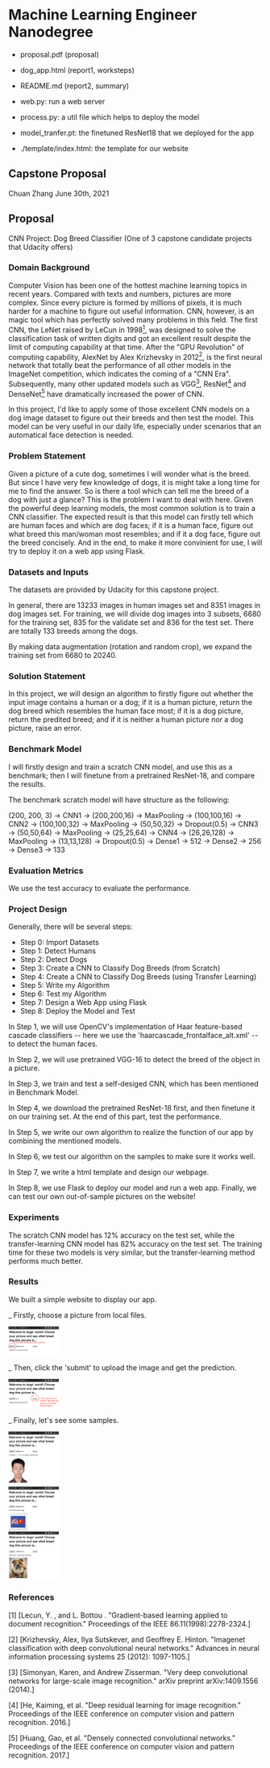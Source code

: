 # Machine Learning Engineer Nanodegree
* proposal.pdf (proposal)

* dog_app.html (report1, worksteps)

* README.md (report2, summary)


* web.py: run a web server

* process.py: a util file which helps to deploy the model

* model_tranfer.pt: the finetuned ResNet18 that we deployed for the app

* ./template/index.html: the template for our website

## Capstone Proposal
Chuan Zhang
June 30th, 2021

## Proposal
CNN Project: Dog Breed Classifier (One of 3 capstone candidate projects that Udacity offers)

### Domain Background
Computer Vision has been one of the hottest machine learning topics in recent years. Compared with texts and numbers, pictures are more complex. Since every picture is formed by millions of pixels, it is much harder for a machine to figure out useful information. CNN, however, is an magic tool which has perfectly solved many problems in this field. The first CNN, the LeNet raised by LeCun in 1998[<sup>1</sup>](#refer), was designed to solve the classification task of written digits and got an excellent result despite the limit of computing capability at that time. After the "GPU Revolution" of computing capability, AlexNet by Alex Krizhevsky in 2012[<sup>2</sup>](#refer), is the first neural network that totally beat the performance of all other models in the ImageNet competition, which indicates the coming of a "CNN Era". Subsequently, many other updated models such as VGG[<sup>3</sup>](#refer), ResNet[<sup>4</sup>](#refer) and DenseNet[<sup>5</sup>](#refer) have dramatically increased the power of CNN.

In this project, I'd like to apply some of those excellent CNN models on a dog image dataset to figure out their breeds and then test the model. This model can be very useful in our daily life, especially under scenarios that an automatical face detection is needed. 

### Problem Statement

Given a picture of a cute dog, sometimes I will wonder what is the breed. But since I have very few knowledge of dogs, it is might take a long time for me to find the answer. So is there a tool which can tell me the breed of a dog with just a glance? This is the problem I want to deal with here. Given the powerful deep learning models, the most common solution is to train a CNN classifier. The expected result is that this model can firstly tell which are human faces and which are dog faces; if it is a human face, figure out what breed this man/woman most resembles; and if it a dog face, figure out the breed concisely. And in the end, to make it more convinient for use, I will try to deploy it on a web app using Flask.

### Datasets and Inputs

The datasets are provided by Udacity for this capstone project. 

In general, there are 13233 images in human images set and 8351 images in dog images set. For training, we will divide dog images into 3 subsets, 6680 for the training set, 835 for the validate set and 836 for the test set. There are totally 133 breeds among the dogs.

By making data augmentation (rotation and random crop), we expand the training set from 6680 to 20240.

### Solution Statement

In this project, we will design an algorithm to firstly figure out whether the input image contains a human or a dog; if it is a human picture, return the dog breed which resembles the human face most; if it is a dog picture, return the predited breed; and if it is neither a human picture nor a dog picture, raise an error.


### Benchmark Model

I will firstly design and train a scratch CNN model, and use this as a benchmark; then I will finetune from a pretrained ResNet-18, and compare the results.

The benchmark scratch model will have structure as the following:

(200, 200, 3) -> CNN1 -> (200,200,16) -> MaxPooling -> (100,100,16) -> CNN2 -> (100,100,32) -> MaxPooling -> (50,50,32) -> Dropout(0.5) -> CNN3 -> (50,50,64) -> MaxPooling -> (25,25,64) -> CNN4 -> (26,26,128) -> MaxPooling -> (13,13,128) -> Dropout(0.5) -> Dense1 -> 512 -> Dense2 -> 256 -> Dense3 -> 133

### Evaluation Metrics

We use the test accuracy to evaluate the performance.

### Project Design

Generally, there will be several steps:

* Step 0: Import Datasets
* Step 1: Detect Humans
* Step 2: Detect Dogs
* Step 3: Create a CNN to Classify Dog Breeds (from Scratch)
* Step 4: Create a CNN to Classify Dog Breeds (using Transfer Learning)
* Step 5: Write my Algorithm
* Step 6: Test my Algorithm
* Step 7: Design a Web App using Flask
* Step 8: Deploy the Model and Test

In Step 1, we will use OpenCV's implementation of Haar feature-based cascade classifiers -- here we use the 'haarcascade_frontalface_alt.xml' -- to detect the human faces.

In Step 2, we will use pretrained VGG-16 to detect the breed of the object in a picture.

In Step 3, we train and test a self-desiged CNN, which has been mentioned in Benchmark Model.

In Step 4, we download the pretrained ResNet-18 first, and then finetune it on our training set. At the end of this part, test the performance.

In Step 5, we write our own algorithm to realize the function of our app by combining the mentioned models.

In Step 6, we test our algorithm on the samples to make sure it works well.

In Step 7, we write a html template and design our webpage.

In Step 8, we use Flask to deploy our model and run a web app. Finally, we can test our own out-of-sample pictures on the website!

### Experiments
The scratch CNN model has 12% accuracy on the test set, while the transfer-learning CNN model has 82% accuracy on the test set. The training time for these two models is very similar, but the transfer-learning method performs much better.

### Results
We built a simple website to display our app.

_ Firstly, choose a picture from local files.
<div><img src='./shots/1.png' style='width: 100px'></div>

_ Then, click the 'submit' to upload the image and get the prediction.
<div><img src='./shots/2.png' style='width: 100px'></div>

_ Finally, let's see some samples.
<div><img src='./shots/3.png' style='width: 100px'></div>
<div><img src='./shots/4.png' style='width: 100px'></div>
<div><img src='./shots/5.png' style='width: 100px'></div>


<div id='refer'></div>

### References
[1] [Lecun, Y. , and  L. Bottou . "Gradient-based learning applied to document recognition." Proceedings of the IEEE 86.11(1998):2278-2324.]

[2] [Krizhevsky, Alex, Ilya Sutskever, and Geoffrey E. Hinton. "Imagenet classification with deep convolutional neural networks." Advances in neural information processing systems 25 (2012): 1097-1105.]

[3] [Simonyan, Karen, and Andrew Zisserman. "Very deep convolutional networks for large-scale image recognition." arXiv preprint arXiv:1409.1556 (2014).]

[4] [He, Kaiming, et al. "Deep residual learning for image recognition." Proceedings of the IEEE conference on computer vision and pattern recognition. 2016.]

[5] [Huang, Gao, et al. "Densely connected convolutional networks." Proceedings of the IEEE conference on computer vision and pattern recognition. 2017.]


